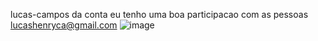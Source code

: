  lucas-campos da conta 
 eu tenho uma boa participacao com as pessoas 
lucashenryca@gmail.com
![image](https://github.com/user-attachments/assets/6654ad5c-822a-4340-9967-c24ef264eabd)
